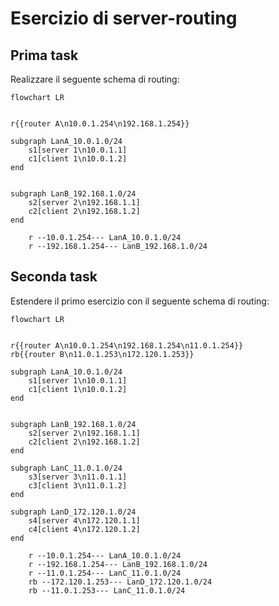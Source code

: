 # Esercizio di server-routing

## Prima task

Realizzare il seguente schema di routing:

```mermaid
flowchart LR


r{{router A\n10.0.1.254\n192.168.1.254}}

subgraph LanA_10.0.1.0/24
    s1[server 1\n10.0.1.1]
    c1[client 1\n10.0.1.2]
end


subgraph LanB_192.168.1.0/24
    s2[server 2\n192.168.1.1]
    c2[client 2\n192.168.1.2]
end

    r --10.0.1.254--- LanA_10.0.1.0/24
    r --192.168.1.254--- LanB_192.168.1.0/24
```

## Seconda task

Estendere il primo esercizio con il seguente schema di routing:

```mermaid
flowchart LR


r{{router A\n10.0.1.254\n192.168.1.254\n11.0.1.254}}
rb{{router B\n11.0.1.253\n172.120.1.253}}

subgraph LanA_10.0.1.0/24
    s1[server 1\n10.0.1.1]
    c1[client 1\n10.0.1.2]
end


subgraph LanB_192.168.1.0/24
    s2[server 2\n192.168.1.1]
    c2[client 2\n192.168.1.2]
end

subgraph LanC_11.0.1.0/24
    s3[server 3\n11.0.1.1]
    c3[client 3\n11.0.1.2]
end

subgraph LanD_172.120.1.0/24
    s4[server 4\n172.120.1.1]
    c4[client 4\n172.120.1.2]
end

    r --10.0.1.254--- LanA_10.0.1.0/24
    r --192.168.1.254--- LanB_192.168.1.0/24
    r --11.0.1.254--- LanC_11.0.1.0/24
    rb --172.120.1.253--- LanD_172.120.1.0/24
    rb --11.0.1.253--- LanC_11.0.1.0/24
```
